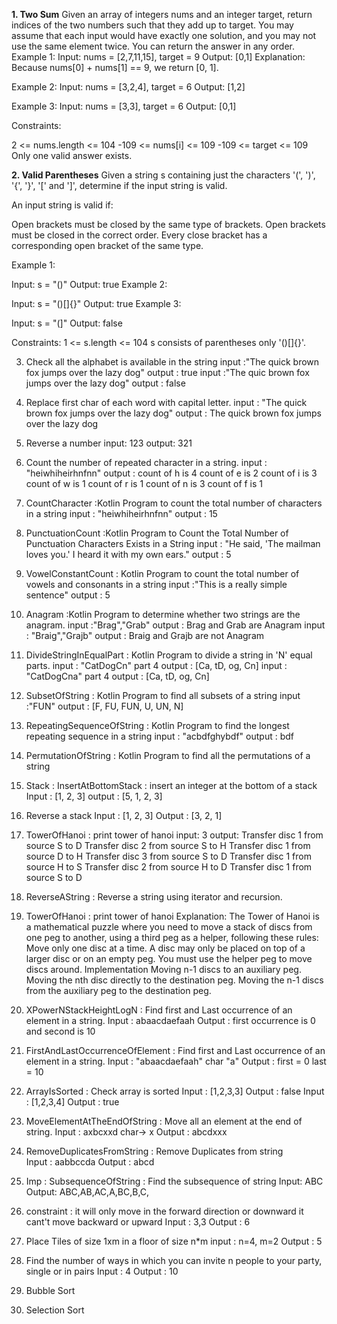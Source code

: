 **1. Two Sum**
Given an array of integers nums and an integer target, return indices of the two numbers such that they add up to target.
You may assume that each input would have exactly one solution, and you may not use the same element twice.
You can return the answer in any order.
Example 1:
Input: nums = [2,7,11,15], target = 9
Output: [0,1]
Explanation: Because nums[0] + nums[1] == 9, we return [0, 1].

Example 2:
Input: nums = [3,2,4], target = 6
Output: [1,2]

Example 3:
Input: nums = [3,3], target = 6
Output: [0,1]


Constraints:

2 <= nums.length <= 104
-109 <= nums[i] <= 109
-109 <= target <= 109
Only one valid answer exists.

**2. Valid Parentheses**
Given a string s containing just the characters '(', ')', '{', '}', '[' and ']', determine if the input string is valid.

An input string is valid if:

Open brackets must be closed by the same type of brackets.
Open brackets must be closed in the correct order.
Every close bracket has a corresponding open bracket of the same type.


Example 1:

Input: s = "()"
Output: true
Example 2:

Input: s = "()[]{}"
Output: true
Example 3:

Input: s = "(]"
Output: false

Constraints:
1 <= s.length <= 104
s consists of parentheses only '()[]{}'.

3. Check all the alphabet is available in the string
   input :"The quick brown fox jumps over the lazy dog"
   output : true
   input :"The quic brown fox jumps over the lazy dog"
   output : false
4. Replace first char of each word with capital letter.
   input : "The quick brown fox jumps over the lazy dog"
   output : The quick brown fox jumps over the lazy dog
5. Reverse a number
   input: 123
   output: 321
6. Count the number of repeated character in a string.
   input : "heiwhiheirhnfnn"
   output : count of h is 4
   count of e is 2
   count of i is 3
   count of w is 1
   count of r is 1
   count of n is 3
   count of f is 1
7. CountCharacter :Kotlin Program to count the total number of characters in a string
   input : "heiwhiheirhnfnn"
   output : 15
8. PunctuationCount :Kotlin Program to Count the Total Number of Punctuation Characters Exists in a String
   input : "He said, 'The mailman loves you.' I heard it with my own ears."
   output :  5
9. VowelConstantCount : Kotlin Program to count the total number of vowels and consonants in a string
   input :"This is a really simple sentence"
   output : 5
10. Anagram :Kotlin Program to determine whether two strings are the anagram.
    input :"Brag","Grab"
    output : Brag and Grab are Anagram
    input : "Braig","Grajb"
    output : Braig and Grajb are not Anagram

11. DivideStringInEqualPart : Kotlin Program to divide a string in 'N' equal parts.
    input : "CatDogCn" part 4
    output : [Ca, tD, og, Cn]
    input : "CatDogCna" part 4
    output : [Ca, tD, og, Cn]
12. SubsetOfString : Kotlin Program to find all subsets of a string
    input :"FUN"
    output : [F, FU, FUN, U, UN, N]
13. RepeatingSequenceOfString : Kotlin Program to find the longest repeating sequence in a string
    input : "acbdfghybdf"
    output : bdf
14. PermutationOfString : Kotlin Program to find all the permutations of a string
15. Stack : InsertAtBottomStack : insert an integer at the bottom of a stack
    Input : [1, 2, 3]
    output : [5, 1, 2, 3]
16. Reverse a stack
    Input : [1, 2, 3]
    Output : [3, 2, 1]
17. TowerOfHanoi : print tower of hanoi 
    input: 3
    output: Transfer disc 1 from source S to D
            Transfer disc 2 from source S to H
            Transfer disc 1 from source D to H
            Transfer disc 3 from source S to D
            Transfer disc 1 from source H to S
            Transfer disc 2 from source H to D
            Transfer disc 1 from source S to D
18. ReverseAString : Reverse a string using iterator and recursion.
19. TowerOfHanoi : print tower of hanoi
    Explanation:
    The Tower of Hanoi is a mathematical puzzle where you need to move a stack of discs from one peg to another, using a third peg as a helper, following these rules:
    Move only one disc at a time.
    A disc may only be placed on top of a larger disc or on an empty peg.
    You must use the helper peg to move discs around.
    Implementation
    Moving n-1 discs to an auxiliary peg.
    Moving the nth disc directly to the destination peg.
    Moving the n-1 discs from the auxiliary peg to the destination peg.
20. XPowerNStackHeightLogN : Find first and Last occurrence of an element in a string.
    Input : abaacdaefaah
    Output : first occurrence is 0 and second is 10 
21. FirstAndLastOccurrenceOfElement : Find first and Last occurrence of an element in a string.
    Input : "abaacdaefaah" char "a"
    Output : first = 0 last = 10
22. ArrayIsSorted : Check array is sorted
    Input : [1,2,3,3]
    Output : false
    Input : [1,2,3,4]
    Output : true
23. MoveElementAtTheEndOfString : Move all an element at the end  of string.
    Input : axbcxxd char-> x 
    Output : abcdxxx
24. RemoveDuplicatesFromString : Remove Duplicates from string    
    Input : aabbccda
    Output : abcd
25. Imp : SubsequenceOfString : Find the subsequence of string
    Input: ABC
    Output: ABC,AB,AC,A,BC,B,C,
26. constraint : it will only move in the forward direction or downward
    it  cant't move backward or upward
    Input : 3,3
    Output : 6
27. Place Tiles of size 1xm in a floor of size n*m
    input : n=4, m=2
    Output : 5
28. Find the number of ways in which you can invite n people to your party, single or in pairs
    Input : 4
    Output : 10
29. Bubble Sort
30. Selection Sort

